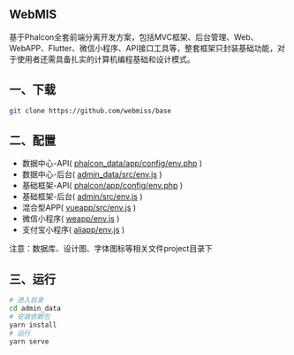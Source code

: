
## WebMIS
基于Phalcon全套前端分离开发方案，包括MVC框架、后台管理、Web、WebAPP、Flutter、微信小程序、API接口工具等，整套框架只封装基础功能，对于使用者还需具备扎实的计算机编程基础和设计模式。

## 一、下载
``` bash
git clone https://github.com/webmiss/base
```

## 二、配置
- 数据中心-API( [phalcon_data/app/config/env.php](/docs/webmis/install/config) )
- 数据中心-后台( [admin_data/src/env.js](/docs/webmis/install/config) )
- 基础框架-API( [phalcon/app/config/env.php](/docs/webmis/install/config) )
- 基础框架-后台( [admin/src/env.js](/docs/webmis/install/config) )
- 混合型APP( [vueapp/src/env.js](/docs/webmis/install/config) )
- 微信小程序( [weapp/env.js](/docs/webmis/install/config) )
- 支付宝小程序( [aliapp/env.js](/docs/webmis/install/config) )

注意：数据库、设计图、字体图标等相关文件project目录下

## 三、运行
```bash
# 进入目录
cd admin_data
# 安装依赖包
yarn install
# 运行
yarn serve
```
